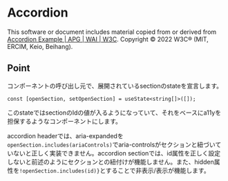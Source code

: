 # Accordion
This software or document includes material copied from or derived from [Accordion Example | APG | WAI | W3C](https://www.w3.org/WAI/ARIA/apg/example-index/accordion/accordion.html). Copyright © 2022 W3C® (MIT, ERCIM, Keio, Beihang).

## Point
コンポーネントの呼び出し元で、展開されているsectionのstateを宣言します。

```tsx
const [openSection, setOpenSection] = useState<string[]>([]);
```

このstateではsectionのIdの値が入るようになっていて、それをベースにa11yを担保するようなコンポーネントにします。

accordion headerでは、aria-expandedを`openSection.includes(ariaControls)`でaria-controlsがセクションと紐づいていないと正しく実装できません。accordion sectionでは、id属性を正しく設定しないと前述のようにセクションとの紐付けが機能しません。また、hidden属性を`!openSection.includes(id)}`とすることで非表示/表示が機能します。

